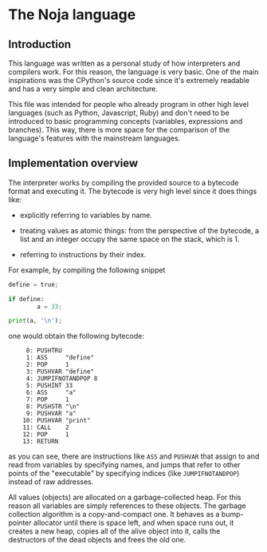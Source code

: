 # The Noja language

## Introduction

  This language was written as a personal study of how interpreters
and compilers work. For this reason, the language is very basic.
  One of the main inspirations was the CPython's source code since
it's extremely readable and has a very simple and clean architecture.

  This file was intended for people who already program in other 
high level languages (such as Python, Javascript, Ruby) and don't 
need to be introduced to basic programming concepts (variables, 
expressions and branches). This way, there is more space for the 
comparison of the language's features with the mainstream languages.

## Implementation overview

  The interpreter works by compiling the provided source to a bytecode 
format and executing it. The bytecode is very high level since it
does things like:

  - explicitly referring to variables by name.

  - treating values as atomic things: from the perspective of the 
    bytecode, a list and an integer occupy the same space on the 
    stack, which is 1.

  - referring to instructions by their index.

For example, by compiling the following snippet

```py
define = true;

if define:
        a = 33;

print(a, '\n');
```

one would obtain the following bytecode:

```
	 0: PUSHTRU 
	 1: ASS     "define" 
	 2: POP     1 
	 3: PUSHVAR "define" 
	 4: JUMPIFNOTANDPOP 8 
	 5: PUSHINT 33 
	 6: ASS     "a" 
	 7: POP     1 
	 8: PUSHSTR "\n"
	 9: PUSHVAR "a" 
	10: PUSHVAR "print" 
	11: CALL    2 
	12: POP     1 
	13: RETURN

```

as you can see, there are instructions like `ASS` and `PUSHVAR` that
assign to and read from variables by specifying names, and jumps
that refer to other points of the "executable" by specifying indices
(like `JUMPIFNOTANDPOP`) instead of raw addresses.

  All values (objects) are allocated on a garbage-collected heap. 
For this reason all variables are simply references to these objects.
The garbage collection algorithm is a copy-and-compact one. It 
behaves as a bump-pointer allocator until there is space left, 
and when space runs out, it creates a new heap, copies all of the 
alive object into it, calls the destructors of the dead objects 
and frees the old one.